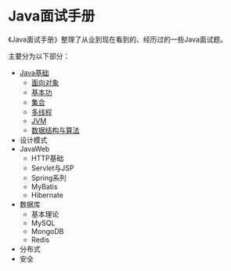 # Java面试手册

《Java面试手册》整理了从业到现在看到的、经历过的一些Java面试题。

主要分为以下部分：

- [Java基础](./java-basic/index.md)
  - [面向对象](./java-basic/oop.md)
  - [基本功](./java-basic/basic.md)
  - [集合](./java-basic/collections.md)
  - [多线程](./java-basic/multithread.md)
  - [JVM](./java-basic/jvm.md)
  - [数据结构与算法](./java-basic/data-structures-and-algorithms.md)
- 设计模式
- JavaWeb
  - HTTP基础
  - Servlet与JSP
  - Spring系列
  - MyBatis
  - Hibernate
- 数据库
  - 基本理论
  - MySQL
  - MongoDB
  - Redis
- 分布式
- 安全


